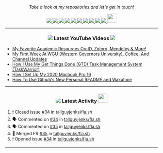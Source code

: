 <!-- Social Section -->
<p align="center">
  <i>Take a look at my repositories and let's get in touch!</i>

<p align="center">
  <a href= "https://github.com/tallguyjenks/">
    <img src="https://img.icons8.com/material-outlined/30/000000/source-code.png"/>
  </a>
  <a href= "https://www.linkedin.com/in/bryanjenks/">
    <img src="https://img.icons8.com/material-outlined/30/000000/linkedin.png"/>
  </a>
  <a href= "https://twitter.com/tallguyjenks">
    <img src="https://img.icons8.com/material-outlined/30/000000/twitter.png"/>
  </a>
  <a href= "https://www.bryanjenks.xyz">
    <img src="https://img.icons8.com/material-outlined/30/000000/geography.png"/>
  </a>
  <a href="https://www.buymeacoffee.com/tallguyjenks">
    <img src="https://img.icons8.com/material-outlined/30/000000/cafe.png"/>
  </a>
  <a href="https://www.youtube.com/c/BryanJenksTech">
    <img src="https://img.icons8.com/material-outlined/30/000000/youtube-play.png"/>
  </a>
  <a href="https://orcid.org/0000-0002-9604-3069">
    <img src="https://img.icons8.com/material-outlined/30/000000/camera-addon-identification.png"/>
  </a>
  <a href="https://github.com/tallguyjenks/CV/blob/master/CV.pdf">
    <img src="https://img.icons8.com/material-outlined/30/000000/parse-from-clipboard.png"/>
  </a>
  <a href="mailto:bryanjenks@protonmail.com">
    <img src="https://img.icons8.com/ios-glyphs/30/000000/physics.png"/>
  </a>
  <a href="https://medium.com/@bryanjenks_60163">
    <img src="https://img.icons8.com/ios-filled/30/000000/medium-new.png"/>
  </a>
  <a href="https://stackoverflow.com/users/12339658/tallguyjenks">
    <img src="https://cdn.jsdelivr.net/npm/simple-icons@3.0.1/icons/stackoverflow.svg" height="30px" width="30px" />
  </a>
  
</p>

---
  
<h3 align="center"><a href="https://www.youtube.com/c/BryanJenksTech"><img src="https://img.icons8.com/material-outlined/30/000000/youtube-play.png"/></a> Latest YouTube Videos <a href="https://www.youtube.com/c/BryanJenksTech"><img src="https://img.icons8.com/material-outlined/30/000000/youtube-play.png"/></a></h3>

<!-- YOUTUBE:START -->
- [My Favorite Academic Resources OrcID, Zotero, Mendeley & More!](https://www.youtube.com/watch?v=Mz21UNoLNu4)
- [My First Week At WGU (Western Governors University), Coffee, And Channel Updates](https://www.youtube.com/watch?v=JyVkqdEcnSQ)
- [How I Use My Get Things Done (GTD) Task Management System (TaskWarrior)](https://www.youtube.com/watch?v=8I7nQmKAWpM)
- [How I Set Up My 2020 Macbook Pro 16](https://www.youtube.com/watch?v=msqCHPEQRjQ)
- [How To Use Github's New Personal README and Wakatime](https://www.youtube.com/watch?v=jazcHIaitfE)
<!-- YOUTUBE:END -->

---

<h3 align="center"><a href= "https://github.com/tallguyjenks/"><img src="https://img.icons8.com/material-outlined/30/000000/cafe.png"/></a> Latest Activity <a href= "https://github.com/tallguyjenks/"><img src="https://cdn.jsdelivr.net/npm/simple-icons@3.0.1/icons/stackoverflow.svg" height="30px" width="30px" /></a></h3>

<!--START_SECTION:activity-->
1. ❗️ Closed issue [#34](https://github.com//tallguyjenks/fla.sh/issues/34) in [tallguyjenks/fla.sh](https://github.com//tallguyjenks/fla.sh)
2. 🗣 Commented on [#34](https://github.com//tallguyjenks/fla.sh/issues/34) in [tallguyjenks/fla.sh](https://github.com//tallguyjenks/fla.sh)
3. 🗣 Commented on [#35](https://github.com//tallguyjenks/fla.sh/issues/35) in [tallguyjenks/fla.sh](https://github.com//tallguyjenks/fla.sh)
4. 🎉 Merged PR [#35](https://github.com//tallguyjenks/fla.sh/pull/35) in [tallguyjenks/fla.sh](https://github.com//tallguyjenks/fla.sh)
5. ❗️ Opened issue [#34](https://github.com//tallguyjenks/fla.sh/issues/34) in [tallguyjenks/fla.sh](https://github.com//tallguyjenks/fla.sh)
<!--END_SECTION:activity-->

---
